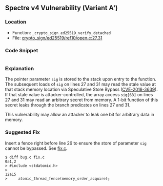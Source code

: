 ## Spectre v4 Vulnerability (Variant A')

### Location
- Function: `_crypto_sign_ed25519_verify_detached`
- File: [crypto_sign/ed25519/ref10/open.c:27,31](https://github.com/jedisct1/libsodium/blob/d30251f03e646abd07b5399654f1f5dcea9a6b38/src/libsodium/crypto_sign/ed25519/ref10/open.c#L27)

### Code Snippet
```
```

### Explanation
The pointer parameter `sig` is stored to the stack upon entry to the function.
The subsequent loads of `sig` on lines 27 and 31 may read the stale value at that stack memory location via Speculative Store Bypass ([CVE-2018-3639](https://cve.org/CVERecord?id=CVE-2018-3639)).
If that stale value is attacker-controlled, the array access `sig[63]` on lines 27 and 31 may read an arbitrary secret from memory.
A 1-bit function of this secret leaks through the branch predicates on lines 27 and 31.

This vulnerability may allow an attacker to leak one bit for arbitrary data in memory.

### Suggested Fix
Insert a fence right before line 26 to ensure the store of parameter `sig` cannot be bypassed. See [fix.c](fix.c).
```
$ diff bug.c fix.c
0a1,2
> #include <stdatomic.h>
> 
12a15
>     atomic_thread_fence(memory_order_acquire);
```

